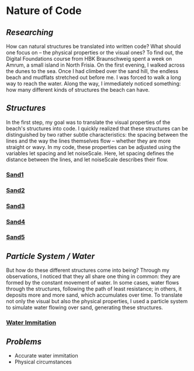 # Nature of Code

## *Researching*
How can natural structures be translated into written code? What should one focus on – the physical properties or the visual ones? To find out, the Digital Foundations course from HBK Braunschweig spent a week on Amrum, a small island in North Frisia. On the first evening, I walked across the dunes to the sea. Once I had climbed over the sand hill, the endless beach and mudflats stretched out before me. I was forced to walk a long way to reach the water. Along the way, I immediately noticed something: how many different kinds of structures the beach can have.

## *Structures*
In the first step, my goal was to translate the visual properties of the beach's structures into code. I quickly realized that these structures can be distinguished by two rather subtle characteristics: the spacing between the lines and the way the lines themselves flow – whether they are more straight or wavy. In my code, these properties can be adjusted using the variables let spacing and let noiseScale. Here, let spacing defines the distance between the lines, and let noiseScale describes their flow.

### [Sand1](https://hbk-bs.github.io/nature-of-code-ivohartwig/projects/sand1/)
### [Sand2](https://hbk-bs.github.io/nature-of-code-ivohartwig/projects/sand2/)
### [Sand3](https://hbk-bs.github.io/nature-of-code-ivohartwig/projects/sand3/)
### [Sand4](https://hbk-bs.github.io/nature-of-code-ivohartwig/projects/sand4/)
### [Sand5](https://hbk-bs.github.io/nature-of-code-ivohartwig/projects/sand5/)


## *Particle System / Water* 
But how do these different structures come into being? Through my observations, I noticed that they all share one thing in common: they are formed by the constant movement of water. In some cases, water flows through the structures, following the path of least resistance; in others, it deposits more and more sand, which accumulates over time. To translate not only the visual but also the physical properties, I used a particle system to simulate water flowing over sand, generating these structures.

### [Water Immitation ](https://hbk-bs.github.io/nature-of-code-ivohartwig/projects/ebbe_flut_2_repeller_2.2/)

## *Problems*

* Accurate water immitation 
* Physical circumstances 


